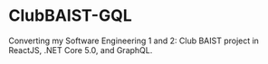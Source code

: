 # ClubBAIST-GQL
Converting my Software Engineering 1 and 2: Club BAIST project in ReactJS, .NET Core 5.0, and GraphQL.
